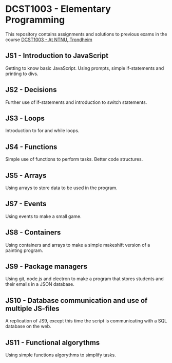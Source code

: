 # DCST1003 - Elementary Programming
This repository contains assignments and solutions to previous exams in the course [DCST1003 - At NTNU, Trondheim](https://www.ntnu.no/studier/emner/DCST1003)

## JS1 - Introduction to JavaScript
Getting to know basic JavaScript. Using prompts, simple if-statements and printing to divs.

## JS2 - Decisions
Further use of if-statements and introduction to switch statements.

## JS3 - Loops
Introduction to for and while loops. 

## JS4 - Functions
Simple use of functions to perform tasks. Better code structures.

## JS5 - Arrays
Using arrays to store data to be used in the program.

## JS7 - Events
Using events to make a small game.

## JS8 - Containers
Using containers and arrays to make a simple makeshift version of a painting program.

## JS9 - Package managers
Using git, node.js and electron to make a program that stores students and their emails in a JSON database.

## JS10 - Database communication and use of multiple JS-files
A replication of JS9, except this time the script is communicating with a SQL database on the web.

## JS11 - Functional algorythms
Using simple functions algorythms to simplify tasks.